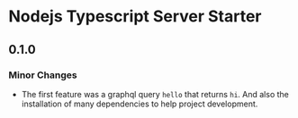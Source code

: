 # Nodejs Typescript Server Starter

## 0.1.0

### Minor Changes

- The first feature was a graphql query `hello` that returns `hi`. And also the installation of many dependencies to help project development.
